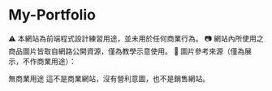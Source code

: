 # My-Portfolio
⚠️ 本網站為前端程式設計練習用途，並未用於任何商業行為。 📷 網站內所使用之商品圖片皆取自網路公開資源，僅為教學示意使用。 🔗 圖片參考來源（僅為展示，不作商業用途）：

無商業用途 這不是商業網站，沒有營利意圖，也不是銷售網站。
